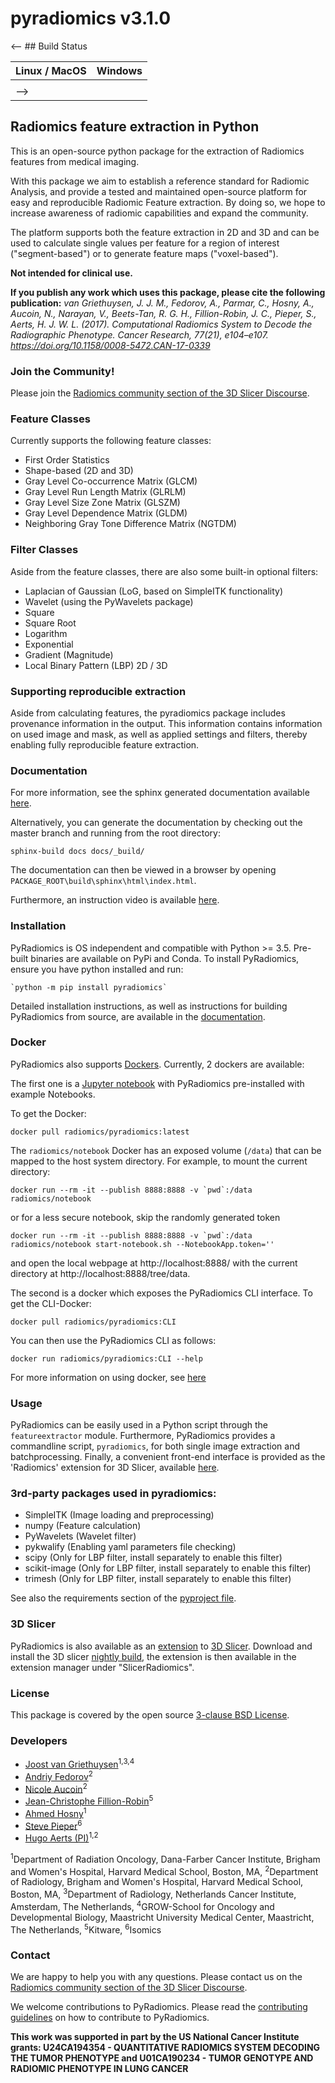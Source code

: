 # pyradiomics v3.1.0

\<-- ## Build Status

| Linux / MacOS | Windows |
| ------------- | ------- |
|               |         |
| -->           |         |

## Radiomics feature extraction in Python

This is an open-source python package for the extraction of Radiomics features
from medical imaging.

With this package we aim to establish a reference standard for Radiomic
Analysis, and provide a tested and maintained open-source platform for easy and
reproducible Radiomic Feature extraction. By doing so, we hope to increase
awareness of radiomic capabilities and expand the community.

The platform supports both the feature extraction in 2D and 3D and can be used
to calculate single values per feature for a region of interest
("segment-based") or to generate feature maps ("voxel-based").

**Not intended for clinical use.**

**If you publish any work which uses this package, please cite the following
publication:** _van Griethuysen, J. J. M., Fedorov, A., Parmar, C., Hosny, A.,
Aucoin, N., Narayan, V., Beets-Tan, R. G. H., Fillion-Robin, J. C., Pieper, S.,
Aerts, H. J. W. L. (2017). Computational Radiomics System to Decode the
Radiographic Phenotype. Cancer Research, 77(21), e104–e107.
https://doi.org/10.1158/0008-5472.CAN-17-0339_

### Join the Community!

Please join the
[Radiomics community section of the 3D Slicer Discourse](https://discourse.slicer.org/c/community/radiomics/23).

### Feature Classes

Currently supports the following feature classes:

- First Order Statistics
- Shape-based (2D and 3D)
- Gray Level Co-occurrence Matrix (GLCM)
- Gray Level Run Length Matrix (GLRLM)
- Gray Level Size Zone Matrix (GLSZM)
- Gray Level Dependence Matrix (GLDM)
- Neighboring Gray Tone Difference Matrix (NGTDM)

### Filter Classes

Aside from the feature classes, there are also some built-in optional filters:

- Laplacian of Gaussian (LoG, based on SimpleITK functionality)
- Wavelet (using the PyWavelets package)
- Square
- Square Root
- Logarithm
- Exponential
- Gradient (Magnitude)
- Local Binary Pattern (LBP) 2D / 3D

### Supporting reproducible extraction

Aside from calculating features, the pyradiomics package includes provenance
information in the output. This information contains information on used image
and mask, as well as applied settings and filters, thereby enabling fully
reproducible feature extraction.

### Documentation

For more information, see the sphinx generated documentation available
[here](http://pyradiomics.readthedocs.io/).

Alternatively, you can generate the documentation by checking out the master
branch and running from the root directory:

```
sphinx-build docs docs/_build/
```

The documentation can then be viewed in a browser by opening
`PACKAGE_ROOT\build\sphinx\html\index.html`.

Furthermore, an instruction video is available
[here](http://radiomics.io/pyradiomics.html).

### Installation

PyRadiomics is OS independent and compatible with Python >= 3.5. Pre-built
binaries are available on PyPi and Conda. To install PyRadiomics, ensure you
have python installed and run:

```
`python -m pip install pyradiomics`
```

Detailed installation instructions, as well as instructions for building
PyRadiomics from source, are available in the
[documentation](http://pyradiomics.readthedocs.io/en/latest/installation.html).

### Docker

PyRadiomics also supports [Dockers](https://www.docker.com/). Currently, 2
dockers are available:

The first one is a [Jupyter notebook](http://jupyter.org/) with PyRadiomics
pre-installed with example Notebooks.

To get the Docker:

```
docker pull radiomics/pyradiomics:latest
```

The `radiomics/notebook` Docker has an exposed volume (`/data`) that can be
mapped to the host system directory. For example, to mount the current
directory:

```
docker run --rm -it --publish 8888:8888 -v `pwd`:/data radiomics/notebook
```

or for a less secure notebook, skip the randomly generated token

```
docker run --rm -it --publish 8888:8888 -v `pwd`:/data radiomics/notebook start-notebook.sh --NotebookApp.token=''
```

and open the local webpage at http://localhost:8888/ with the current directory
at http://localhost:8888/tree/data.

The second is a docker which exposes the PyRadiomics CLI interface. To get the
CLI-Docker:

```
docker pull radiomics/pyradiomics:CLI
```

You can then use the PyRadiomics CLI as follows:

```
docker run radiomics/pyradiomics:CLI --help
```

For more information on using docker, see
[here](https://pyradiomics.readthedocs.io/en/latest/installation.html#use-pyradiomics-docker)

### Usage

PyRadiomics can be easily used in a Python script through the `featureextractor`
module. Furthermore, PyRadiomics provides a commandline script, `pyradiomics`,
for both single image extraction and batchprocessing. Finally, a convenient
front-end interface is provided as the 'Radiomics' extension for 3D Slicer,
available [here](https://github.com/AIM-Harvard/SlicerRadiomics).

### 3rd-party packages used in pyradiomics:

- SimpleITK (Image loading and preprocessing)
- numpy (Feature calculation)
- PyWavelets (Wavelet filter)
- pykwalify (Enabling yaml parameters file checking)
- scipy (Only for LBP filter, install separately to enable this filter)
- scikit-image (Only for LBP filter, install separately to enable this filter)
- trimesh (Only for LBP filter, install separately to enable this filter)

See also the requirements section of the [pyproject file](pyproject.toml).

### 3D Slicer

PyRadiomics is also available as an
[extension](https://github.com/AIM-Harvard/SlicerRadiomics) to
[3D Slicer](slicer.org). Download and install the 3D slicer
[nightly build](http://download.slicer.org/), the extension is then available in
the extension manager under "SlicerRadiomics".

### License

This package is covered by the open source [3-clause BSD License](LICENSE.txt).

### Developers

- [Joost van Griethuysen](https://github.com/JoostJM)<sup>1,3,4</sup>
- [Andriy Fedorov](https://github.com/fedorov)<sup>2</sup>
- [Nicole Aucoin](https://github.com/naucoin)<sup>2</sup>
- [Jean-Christophe Fillion-Robin](https://github.com/jcfr)<sup>5</sup>
- [Ahmed Hosny](https://github.com/ahmedhosny)<sup>1</sup>
- [Steve Pieper](https://github.com/pieper)<sup>6</sup>
- [Hugo Aerts (PI)](https://github.com/hugoaerts)<sup>1,2</sup>

<sup>1</sup>Department of Radiation Oncology, Dana-Farber Cancer Institute,
Brigham and Women's Hospital, Harvard Medical School, Boston, MA,
<sup>2</sup>Department of Radiology, Brigham and Women's Hospital, Harvard
Medical School, Boston, MA, <sup>3</sup>Department of Radiology, Netherlands
Cancer Institute, Amsterdam, The Netherlands, <sup>4</sup>GROW-School for
Oncology and Developmental Biology, Maastricht University Medical Center,
Maastricht, The Netherlands, <sup>5</sup>Kitware, <sup>6</sup>Isomics

### Contact

We are happy to help you with any questions. Please contact us on the
[Radiomics community section of the 3D Slicer Discourse](https://discourse.slicer.org/c/community/radiomics/23).

We welcome contributions to PyRadiomics. Please read the
[contributing guidelines](CONTRIBUTING.rst) on how to contribute to PyRadiomics.

**This work was supported in part by the US National Cancer Institute grants:
U24CA194354 - QUANTITATIVE RADIOMICS SYSTEM DECODING THE TUMOR PHENOTYPE and
U01CA190234 - TUMOR GENOTYPE AND RADIOMIC PHENOTYPE IN LUNG CANCER**
